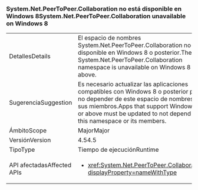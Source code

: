 ### <a name="systemnetpeertopeercollaboration-unavailable-on-windows-8"></a><span data-ttu-id="15c2a-101">System.Net.PeerToPeer.Collaboration no está disponible en Windows 8</span><span class="sxs-lookup"><span data-stu-id="15c2a-101">System.Net.PeerToPeer.Collaboration unavailable on Windows 8</span></span>

|   |   |
|---|---|
|<span data-ttu-id="15c2a-102">Detalles</span><span class="sxs-lookup"><span data-stu-id="15c2a-102">Details</span></span>|<span data-ttu-id="15c2a-103">El espacio de nombres System.Net.PeerToPeer.Collaboration no está disponible en Windows 8 o posterior.</span><span class="sxs-lookup"><span data-stu-id="15c2a-103">The System.Net.PeerToPeer.Collaboration namespace is unavailable on Windows 8 or above.</span></span>|
|<span data-ttu-id="15c2a-104">Sugerencia</span><span class="sxs-lookup"><span data-stu-id="15c2a-104">Suggestion</span></span>|<span data-ttu-id="15c2a-105">Es necesario actualizar las aplicaciones compatibles con Windows 8 o posterior para no depender de este espacio de nombres ni sus miembros.</span><span class="sxs-lookup"><span data-stu-id="15c2a-105">Apps that support Windows 8 or above must be updated to not depend on this namespace or its members.</span></span>|
|<span data-ttu-id="15c2a-106">Ámbito</span><span class="sxs-lookup"><span data-stu-id="15c2a-106">Scope</span></span>|<span data-ttu-id="15c2a-107">Major</span><span class="sxs-lookup"><span data-stu-id="15c2a-107">Major</span></span>|
|<span data-ttu-id="15c2a-108">Versión</span><span class="sxs-lookup"><span data-stu-id="15c2a-108">Version</span></span>|<span data-ttu-id="15c2a-109">4.5</span><span class="sxs-lookup"><span data-stu-id="15c2a-109">4.5</span></span>|
|<span data-ttu-id="15c2a-110">Tipo</span><span class="sxs-lookup"><span data-stu-id="15c2a-110">Type</span></span>|<span data-ttu-id="15c2a-111">Tiempo de ejecución</span><span class="sxs-lookup"><span data-stu-id="15c2a-111">Runtime</span></span>|
|<span data-ttu-id="15c2a-112">API afectadas</span><span class="sxs-lookup"><span data-stu-id="15c2a-112">Affected APIs</span></span>|<ul><li><xref:System.Net.PeerToPeer.Collaboration?displayProperty=nameWithType></li></ul>|


